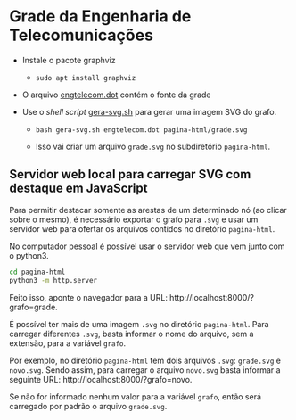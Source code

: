 # Grade da Engenharia de Telecomunicações

- Instale o pacote graphviz
  - ```shell
    sudo apt install graphviz
    ```
- O arquivo [engtelecom.dot](engtelecom.dot) contém o fonte da grade

- Use o *shell script* [gera-svg.sh](gera-svg.sh) para gerar uma imagem SVG do grafo.
  - ```shell
    bash gera-svg.sh engtelecom.dot pagina-html/grade.svg
    ```
  - Isso vai criar um arquivo `grade.svg` no subdiretório `pagina-html`.

## Servidor web local para carregar SVG com destaque em JavaScript

Para permitir destacar somente as arestas de um determinado nó (ao clicar sobre o mesmo), é necessário exportar o grafo para `.svg` e usar um servidor web para ofertar os arquivos contidos no diretório `pagina-html`. 

No computador pessoal é possível usar o servidor web que vem junto com o python3.

```bash
cd pagina-html
python3 -m http.server
```

Feito isso, aponte o navegador para a URL: http://localhost:8000/?grafo=grade. 

É possível ter mais de uma imagem `.svg` no diretório `pagina-html`. Para carregar diferentes `.svg`, basta informar o nome do arquivo, sem a extensão, para a variável `grafo`. 

Por exemplo, no diretório `pagina-html` tem dois arquivos `.svg`: `grade.svg` e `novo.svg`. Sendo assim, para carregar o arquivo `novo.svg` basta informar a seguinte URL: http://localhost:8000/?grafo=novo.

Se não for informado nenhum valor para a variável `grafo`, então será carregado por padrão o arquivo `grade.svg`.
